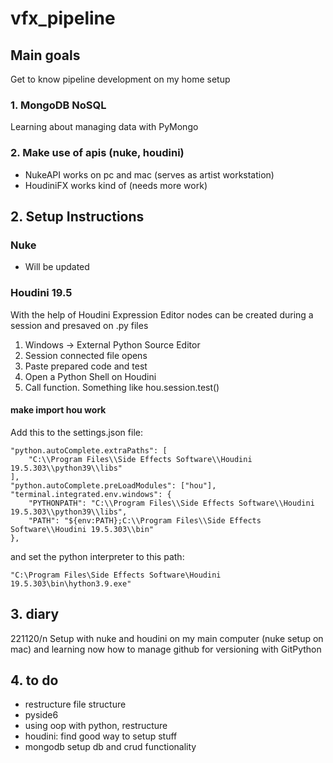 # vfx_pipeline

## Main goals
Get to know pipeline development on my home setup
### 1. MongoDB NoSQL
Learning about managing data with PyMongo
### 2. Make use of apis (nuke, houdini)
- NukeAPI works on pc and mac (serves as artist workstation)
- HoudiniFX works kind of (needs more work)

## 2. Setup Instructions
### Nuke
- Will be updated
### Houdini 19.5
With the help of Houdini Expression Editor nodes can be created during a session and presaved on .py files

1. Windows -> External Python Source Editor
2. Session connected file opens
3. Paste prepared code and test
4. Open a Python Shell on Houdini
5. Call function. Something like hou.session.test()

#### make import hou work
Add this to the settings.json file:
```
"python.autoComplete.extraPaths": [
    "C:\\Program Files\\Side Effects Software\\Houdini 19.5.303\\python39\\libs"
],
"python.autoComplete.preLoadModules": ["hou"],
"terminal.integrated.env.windows": {
    "PYTHONPATH": "C:\\Program Files\\Side Effects Software\\Houdini 19.5.303\\python39\\libs",
    "PATH": "${env:PATH};C:\\Program Files\\Side Effects Software\\Houdini 19.5.303\\bin"
},
```
and set the python interpreter to this path:
```
"C:\Program Files\Side Effects Software\Houdini 19.5.303\bin\hython3.9.exe"
```

## 3. diary
221120/n Setup with nuke and houdini on my main computer (nuke setup on mac) and learning now how to manage github for versioning with GitPython

## 4. to do
- restructure file structure
- pyside6
- using oop with python, restructure
- houdini: find good way to setup stuff
- mongodb setup db and crud functionality
